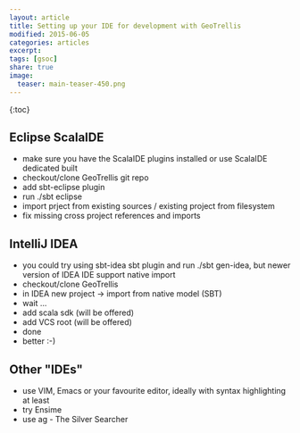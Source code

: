 ```yaml
---
layout: article
title: Setting up your IDE for development with GeoTrellis
modified: 2015-06-05
categories: articles
excerpt:
tags: [gsoc]
share: true
image:
  teaser: main-teaser-450.png
---
```


{:toc}

## Eclipse ScalaIDE

* make sure you have the ScalaIDE plugins installed or use ScalaIDE dedicated built
* checkout/clone GeoTrellis git repo
* add sbt-eclipse plugin
* run ./sbt eclipse
* import prject from existing sources / existing project from filesystem
* fix missing cross project references and imports

## IntelliJ IDEA

* you could try using sbt-idea sbt plugin and run ./sbt gen-idea, but newer version of IDEA IDE support native import
* checkout/clone GeoTrellis
* in IDEA new project -> import from native model (SBT)
* wait ...
* add scala sdk (will be offered)
* add VCS root (will be offered)
* done
* better :-)

## Other "IDEs"

* use VIM, Emacs or your favourite editor, ideally with syntax highlighting at least
* try Ensime
* use ag - The Silver Searcher



